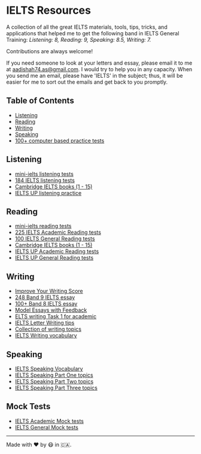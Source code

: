 # IELTS Resources

A collection of all the great IELTS materials, tools, tips, tricks, and applications that helped me to get the following band in IELTS General Training: 
*Listening: 8, Reading: 9, Speaking: 8.5, Writing: 7.*

Contributions are always welcome! 

If you need someone to look at your letters and essay, please email it to me at aadishah74.as@gmail.com. I would try to help you in any capacity. When you send me an email, please have 'IELTS' in the subject; thus, it will be easier for me to sort out the emails and get back to you promptly. 

## Table of Contents

- [Listening](#listening)
- [Reading](#reading)
- [Writing](#writing)
- [Speaking](#speaking)
- [100+ computer based practice tests](#mock-tests)

## Listening

- [mini-ielts listening tests](http://mini-ielts.com/listening)
- [184 IELTS listening tests](https://practicepteonline.com/ielts-listening-tests/)
- [Cambridge IELTS books (1 - 15)](https://ieltspracticeonline.com/download-all-cambridge-ielts-books-pdfaudio-1-14/)
- [IELTS UP listening practice](https://ielts-up.com/listening/ielts-listening-practice.html)

## Reading

- [mini-ielts reading tests](http://mini-ielts.com/reading)
- [225 IELTS Academic Reading tests](https://practicepteonline.com/ielts-reading-tests/)
- [100 IELTS General Reading tests](https://practicepteonline.com/ielts-general-reading-tests/)
- [Cambridge IELTS books (1 - 15)](https://ieltspracticeonline.com/download-all-cambridge-ielts-books-pdfaudio-1-14/)
- [IELTS UP Academic Reading tests](https://ielts-up.com/reading/ielts-reading-practice.html#academic)
- [IELTS UP General Reading tests](https://ielts-up.com/reading/ielts-reading-practice.html#general)

## Writing

- [Improve Your Writing Score](http://www.ielts-practice.org/ielts-writing/)
- [248 Band 9 IELTS essay](http://www.ielts-practice.org/band-9-essays/)
- [100+ Band 8 IELTS essay](http://www.ielts-practice.org/band-8-essays/)
- [Model Essays with Feedback](https://www.ieltsbuddy.com/ielts-sample-essays.html)
- [ELTS writing Task 1 for academic](https://www.ieltsbuddy.com/ielts-writing-task-1.html)
- [IELTS Letter Writing tips](https://ieltsliz.com/ielts-letter-writing-essential-tips/)
- [Collection of writing topics](https://writing9.com/ielts-writing-task-2-topics)
- [IELTS Writing vocabulary](https://ielts-up.com/writing/ielts-vocabulary-writing.html)

## Speaking

- [IELTS Speaking Vocabulary](https://ielts-up.com/speaking/ielts-vocabulary-speaking.html)
- [IELTS Speaking Part One topics](https://ieltsliz.com/ielts-speaking-part-1-topics/)
- [IELTS Speaking Part Two topics](https://ieltsliz.com/ielts-speaking-part-2-topics/)
- [IELTS Speaking Part Three topics](https://ieltsliz.com/ielts-speaking-part-3-topics-2/)

## Mock Tests

- [IELTS Academic Mock tests](https://ieltsonlinetests.com/ielts-exam-library#academic)
- [IELTS General Mock tests](https://ieltsonlinetests.com/ielts-exam-library#general-test)

------------------------------

Made with :heart: by :mask: in :canada:.
